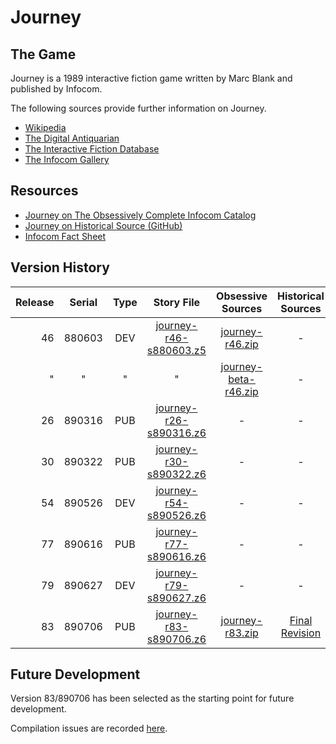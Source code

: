 # Journey

## The Game

Journey is a 1989 interactive fiction game written by Marc Blank and published by Infocom.

The following sources provide further information on Journey.

* [Wikipedia](https://en.wikipedia.org/wiki/Journey_(1989_video_game))
* [The Digital Antiquarian](https://www.filfre.net/2016/07/journey/)
* [The Interactive Fiction Database](https://ifdb.tads.org/viewgame?id=2752o3sh6y05ob1p)
* [The Infocom Gallery](https://gallery.guetech.org/journey/journey.html)

## Resources

* [Journey on The Obsessively Complete Infocom Catalog](https://eblong.com/infocom/#journey)
* [Journey on Historical Source (GitHub)](https://github.com/historicalsource/journey)
* [Infocom Fact Sheet](http://pdd.if-legends.org/infocom/fact-sheet.txt)

## Version History

| Release | Serial | Type | Story File               | Obsessive Sources      | Historical Sources |
| -------:|:------:|:----:|:------------------------:|:----------------------:|:------------------:|
|      46 | 880603 |  DEV | [journey-r46-s880603.z5] |      [journey-r46.zip] |                  - |
|       " |      " |    " |                        " | [journey-beta-r46.zip] |                  - |
|      26 | 890316 |  PUB | [journey-r26-s890316.z6] |                      - |                  - |
|      30 | 890322 |  PUB | [journey-r30-s890322.z6] |                      - |                  - |
|      54 | 890526 |  DEV | [journey-r54-s890526.z6] |                      - |                  - |
|      77 | 890616 |  PUB | [journey-r77-s890616.z6] |                      - |                  - |
|      79 | 890627 |  DEV | [journey-r79-s890627.z6] |                      - |                  - |
|      83 | 890706 |  PUB | [journey-r83-s890706.z6] |      [journey-r83.zip] |   [Final Revision] |

[journey-r46-s880603.z5]: https://eblong.com/infocom/gamefiles/journey-r46-s880603.z5
[journey-r46.zip]: https://eblong.com/infocom/sources/journey-r46.zip

[journey-beta-r46.zip]: https://eblong.com/infocom/sources/journey-beta-r46.zip

[journey-r26-s890316.z6]: https://eblong.com/infocom/gamefiles/journey-r26-s890316.z6

[journey-r30-s890322.z6]: https://eblong.com/infocom/gamefiles/journey-r30-s890322.z6

[journey-r54-s890526.z6]: https://eblong.com/infocom/gamefiles/journey-r54-s890526.z6

[journey-r77-s890616.z6]: https://eblong.com/infocom/gamefiles/journey-r77-s890616.z6

[journey-r79-s890627.z6]: https://eblong.com/infocom/gamefiles/journey-r79-s890627.z6

[journey-r83-s890706.z6]: https://eblong.com/infocom/gamefiles/journey-r83-s890706.z6
[journey-r83.zip]: https://eblong.com/infocom/sources/journey-r83.zip
[Final Revision]: https://github.com/historicalsource/journey/tree/689e06b55fd9d2f450944fb65af6d746e43b96f6

## Future Development

Version 83/890706 has been selected as the starting point for future development.

Compilation issues are recorded [here](https://github.com/the-infocom-files/journey/issues/2).
